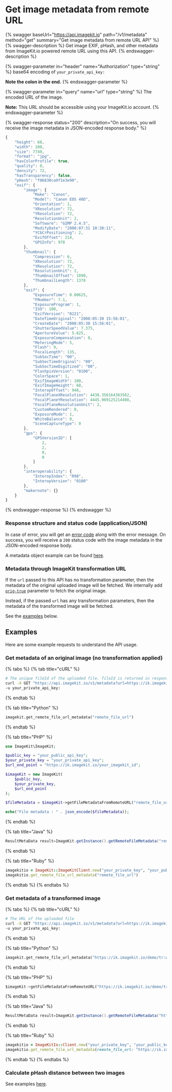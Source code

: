 # Get image metadata from remote URL

{% swagger baseUrl="https://api.imagekit.io" path="/v1/metadata" method="get" summary="Get image metadata from remote URL API" %}
{% swagger-description %}
Get image EXIF, pHash, and other metadata from ImageKit.io powered remote URL using this API.
{% endswagger-description %}

{% swagger-parameter in="header" name="Authorization" type="string" %}
base64 encoding of `your_private_api_key:`

**Note the colon in the end.**
{% endswagger-parameter %}

{% swagger-parameter in="query" name="url" type="string" %}
The encoded URL of the image.

**Note:** This URL should be accessible using your ImageKit.io account.
{% endswagger-parameter %}

{% swagger-response status="200" description="On success, you will receive the image metadata in JSON-encoded response body." %}
```javascript
{
    "height": 68,
    "width": 100,
    "size": 7749,
    "format": "jpg",
    "hasColorProfile": true,
    "quality": 0,
    "density": 72,
    "hasTransparency": false,
	"pHash": "f06830ca9f1e3e90",
    "exif": {
        "image": {
            "Make": "Canon",
            "Model": "Canon EOS 40D",
            "Orientation": 1,
            "XResolution": 72,
            "YResolution": 72,
            "ResolutionUnit": 2,
            "Software": "GIMP 2.4.5",
            "ModifyDate": "2008:07:31 10:38:11",
            "YCbCrPositioning": 2,
            "ExifOffset": 214,
            "GPSInfo": 978
        },
        "thumbnail": {
            "Compression": 6,
            "XResolution": 72,
            "YResolution": 72,
            "ResolutionUnit": 2,
            "ThumbnailOffset": 1090,
            "ThumbnailLength": 1378
        },
        "exif": {
            "ExposureTime": 0.00625,
            "FNumber": 7.1,
            "ExposureProgram": 1,
            "ISO": 100,
            "ExifVersion": "0221",
            "DateTimeOriginal": "2008:05:30 15:56:01",
            "CreateDate": "2008:05:30 15:56:01",
            "ShutterSpeedValue": 7.375,
            "ApertureValue": 5.625,
            "ExposureCompensation": 0,
            "MeteringMode": 5,
            "Flash": 9,
            "FocalLength": 135,
            "SubSecTime": "00",
            "SubSecTimeOriginal": "00",
            "SubSecTimeDigitized": "00",
            "FlashpixVersion": "0100",
            "ColorSpace": 1,
            "ExifImageWidth": 100,
            "ExifImageHeight": 68,
            "InteropOffset": 948,
            "FocalPlaneXResolution": 4438.356164383562,
            "FocalPlaneYResolution": 4445.969125214408,
            "FocalPlaneResolutionUnit": 2,
            "CustomRendered": 0,
            "ExposureMode": 1,
            "WhiteBalance": 0,
            "SceneCaptureType": 0
        },
        "gps": {
            "GPSVersionID": [
                2,
                2,
                0,
                0
            ]
        },
        "interoperability": {
            "InteropIndex": "R98",
            "InteropVersion": "0100"
        },
        "makernote": {}
    }
}
```
{% endswagger-response %}
{% endswagger %}

### Response structure and status code (application/JSON)

In case of error, you will get an [error code](../api-introduction/#error-codes) along with the error message. On success, you will receive a `200` status code with the image metadata in the JSON-encoded response body.

A metadata object example can be found [here](./#metadata-object-structure).

### Metadata through ImageKit transformation URL

If the `url` passed to this API has no transformation parameter, then the metadata of the original uploaded image will be fetched. We internally add [`orig-true`](../../features/image-transformations/resize-crop-and-other-transformations.md#original-image-orig) parameter to fetch the original image.

Instead, if the passed `url` has any transformation parameters, then the metadata of the transformed image will be fetched.

See the [examples](./#examples) below.

## Examples

Here are some example requests to understand the API usage.

### Get metadata of an original image (no transformation applied)

{% tabs %}
{% tab title="cURL" %}
```bash
# The unique fileId of the uploaded file. fileId is returned in response of list files API and upload API.
curl -X GET "https://api.imagekit.io/v1/metadata?url=https://ik.imagekit.io/demo/default-image.jpg" \
-u your_private_api_key:
```
{% endtab %}

{% tab title="Python" %}
```python
imagekit.get_remote_file_url_metadata("remote_file_url")
```
{% endtab %}

{% tab title="PHP" %}
```php
use ImageKit\ImageKit;

$public_key = "your_public_api_key";
$your_private_key = "your_private_api_key";
$url_end_point = "https://ik.imagekit.io/your_imagekit_id";

$imageKit = new ImageKit(
    $public_key,
    $your_private_key,
    $url_end_point
);

$fileMetadata = $imageKit->getFileMetadataFromRemoteURL("remote_file_url")

echo("File metadata : " . json_encode($fileMetadata));
```
{% endtab %}

{% tab title="Java" %}
```java
ResultMetaData result=ImageKit.getInstance().getRemoteFileMetadata("remote_file_url");
```
{% endtab %}

{% tab title="Ruby" %}
```ruby
imagekitio = ImageKit::ImageKitClient.new("your_private_key", "your_public_key", "your_url_endpoint")
imagekitio.get_remote_file_url_metadata("remote_file_url")
```
{% endtab %}
{% endtabs %}

### Get metadata of a transformed image

{% tabs %}
{% tab title="cURL" %}
```bash
# The URL of the uploaded file
curl -X GET "https://api.imagekit.io/v1/metadata?url=https://ik.imagekit.io/demo/tr:w-100/default-image.jpg" \
-u your_private_api_key:
```
{% endtab %}

{% tab title="Python" %}
```python
imagekit.get_remote_file_url_metadata("https://ik.imagekit.io/demo/tr:w-100/default-image.jpg")
```
{% endtab %}

{% tab title="PHP" %}
```python
$imageKit->getFileMetadataFromRemoteURL("https://ik.imagekit.io/demo/tr:w-100/default-image.jpg")
```
{% endtab %}

{% tab title="Java" %}
```java
ResultMetaData result=ImageKit.getInstance().getRemoteFileMetadata("https://ik.imagekit.io/demo/tr:w-100/default-image.jpg");
```
{% endtab %}

{% tab title="Ruby" %}
```ruby
imagekitio = ImageKitIo::Client.new("your_private_key", "your_public_key", "your_url_endpoint")
imagekitio.get_remote_file_url_metadata(remote_file_url: "https://ik.imagekit.io/demo/tr:w-100/default-image.jpg")
```
{% endtab %}
{% endtabs %}

### Calculate pHash distance between two images

See examples [here](./#calculate-phash-distance).
